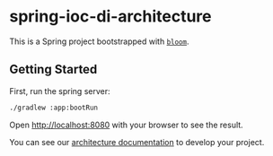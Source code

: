 # spring-ioc-di-architecture

This is a Spring project bootstrapped with [`bloom`](https://github.com/cobaltinc/bloom).

## Getting Started

First, run the spring server:

```bash
./gradlew :app:bootRun
```

Open [http://localhost:8080](http://localhost:8080) with your browser to see the result.

You can see our [architecture documentation](https://github.com/cobaltinc/bloom/blob/main/ARCHITECTURE.md) to develop your project.
